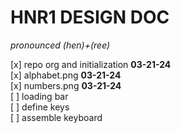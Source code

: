 # HNR1 DESIGN DOC
*pronounced (hen)+(ree)*

[x] repo org and initialization **03-21-24**\
[x] alphabet.png **03-21-24**\
[x] numbers.png **03-21-24**\
[ ] loading bar\
[ ] define keys\
[ ] assemble keyboard